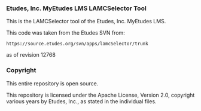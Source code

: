 ### Etudes, Inc. MyEtudes LMS LAMCSelector Tool

This is the LAMCSelector tool of the Etudes, Inc. MyEtudes LMS.

This code was taken from the Etudes SVN from:

```https://source.etudes.org/svn/apps/lamcSelector/trunk```

as of revision 12768

### Copyright

This entire repository is open source.

This repository is licensed under the Apache License, Version 2.0, copyright various years by Etudes, Inc., as stated in the individual files.
